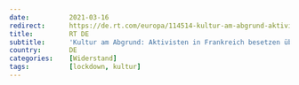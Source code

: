 ```yaml
---
date:          2021-03-16
redirect:      https://de.rt.com/europa/114514-kultur-am-abgrund-aktivisten-besetzung-frankreich/
title:         RT DE
subtitle:      'Kultur am Abgrund: Aktivisten in Frankreich besetzen über 40 Theater und protestieren gegen Lockdown'
country:       DE
categories:    [Widerstand]
tags:          [lockdown, kultur]
---
```

